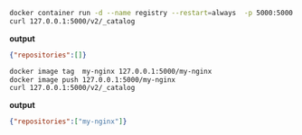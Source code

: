 ```sh
docker container run -d --name registry --restart=always  -p 5000:5000 registry:2
curl 127.0.0.1:5000/v2/_catalog
```

**output**
```json
{"repositories":[]}
```

```sh
docker image tag  my-nginx 127.0.0.1:5000/my-nginx
docker image push 127.0.0.1:5000/my-nginx
curl 127.0.0.1:5000/v2/_catalog
```

**output**
```json
{"repositories":["my-nginx"]}
```
